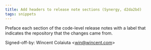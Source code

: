 ```yaml
---
title: Add headers to release note sections (Synergy, d2da2bd)
tags: snippets
---
```


Preface each section of the code-level release notes with a label that indicates the repository that the changes came from.

Signed-off-by: Wincent Colaiuta &lt;win@wincent.com&gt;
